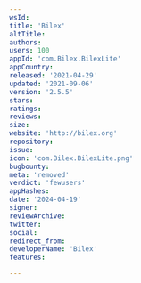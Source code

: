 ```yaml
---
wsId: 
title: 'Bilex'
altTitle: 
authors: 
users: 100
appId: 'com.Bilex.BilexLite'
appCountry: 
released: '2021-04-29'
updated: '2021-09-06'
version: '2.5.5'
stars: 
ratings: 
reviews: 
size: 
website: 'http://bilex.org'
repository: 
issue: 
icon: 'com.Bilex.BilexLite.png'
bugbounty: 
meta: 'removed'
verdict: 'fewusers'
appHashes: 
date: '2024-04-19'
signer: 
reviewArchive: 
twitter: 
social: 
redirect_from: 
developerName: 'Bilex'
features: 

---
```


